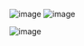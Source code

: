 ![image](https://user-images.githubusercontent.com/57319180/179342182-41a01bd1-85e9-4a59-9b17-46c5aaecc7d4.png)
![image](https://user-images.githubusercontent.com/57319180/179342198-337054df-1307-40c2-8eaa-4667a8f293db.png)

![image](https://user-images.githubusercontent.com/57319180/179342249-c4b50dbd-3bcb-4716-a59b-643856bba6d4.png)

